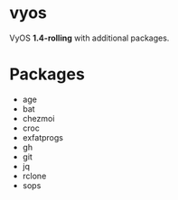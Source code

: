 # vyos

VyOS **1.4-rolling** with additional packages.

# Packages

- age
- bat
- chezmoi
- croc
- exfatprogs
- gh
- git
- jq
- rclone
- sops
